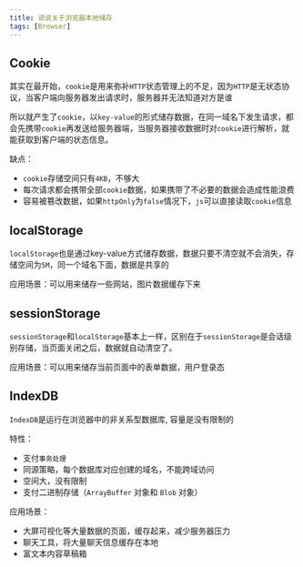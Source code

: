 ```yaml
---
title: 说说关于浏览器本地储存
tags: [Browser]
---
```


## Cookie

其实在最开始，`cookie`是用来弥补`HTTP`状态管理上的不足，因为`HTTP`是无状态协议，当客户端向服务器发出请求时，服务器并无法知道对方是谁

所以就产生了`cookie`，以`key-value`的形式储存数据，在同一域名下发生请求，都会先携带`cookie`再发送给服务器端，当服务器接收数据时对`cookie`进行解析，就能获取到客户端的状态信息。

缺点：
- `cookie`存储空间只有`4KB`，不够大
- 每次请求都会携带全部`cookie`数据，如果携带了不必要的数据会造成性能浪费
- 容易被篡改数据，如果`httpOnly`为`false`情况下，`js`可以直接读取`cookie`信息


## localStorage

`localStorage`也是通过key-value方式储存数据，数据只要不清空就不会消失，存储空间为`5M`，同一个域名下面，数据是共享的

应用场景：可以用来储存一些网站，图片数据缓存下来

## sessionStorage

`sessionStorage`和`localStorage`基本上一样，区别在于`sessionStorage`是会话级别存储，当页面关闭之后，数据就自动清空了。

应用场景：可以用来储存当前页面中的表单数据，用户登录态

## IndexDB

`IndexDB`是运行在浏览器中的非关系型数据库, 容量是没有限制的

特性：
- 支付`事务处理`
- 同源策略，每个数据库对应创建的域名，不能跨域访问
- 空间大，没有限制
- 支付二进制存储（`ArrayBuffer` 对象和 `Blob` 对象）

应用场景：
- 大屏可视化等大量数据的页面，缓存起来，减少服务器压力
- 聊天工具，将大量聊天信息缓存在本地
- 富文本内容草稿箱
